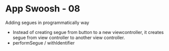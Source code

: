 #  App Swoosh - 08
Adding segues in programmatically way
* Instead of creating segue from button to a new viewcontroller, it creates segue from view controller to another view controller. 
* performSegue / withIdentifier

